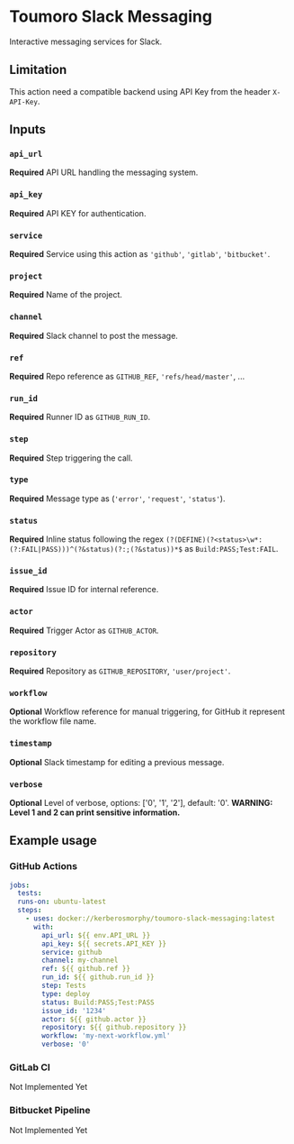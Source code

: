 # Toumoro Slack Messaging

Interactive messaging services for Slack.

## Limitation

This action need a compatible backend using API Key from the header `X-API-Key`.

## Inputs

### `api_url`

**Required** API URL handling the messaging system.

### `api_key`

**Required** API KEY for authentication.

### `service`

**Required** Service using this action as `'github'`, `'gitlab'`, `'bitbucket'`.

### `project`

**Required** Name of the project.

### `channel`

**Required** Slack channel to post the message.

### `ref`

**Required** Repo reference as `GITHUB_REF`, `'refs/head/master'`, ...

### `run_id`

**Required** Runner ID as `GITHUB_RUN_ID`.

### `step`

**Required** Step triggering the call.

### `type`

**Required** Message type as (`'error'`, `'request'`, `'status'`).

### `status`

**Required** Inline status following the regex `(?(DEFINE)(?<status>\w*:(?:FAIL|PASS)))^(?&status)(?:;(?&status))*$` as `Build:PASS;Test:FAIL`.

### `issue_id`

**Required** Issue ID for internal reference.

### `actor`

**Required** Trigger Actor as `GITHUB_ACTOR`.

### `repository`

**Required** Repository as `GITHUB_REPOSITORY`, `'user/project'`.

### `workflow`

**Optional** Workflow reference for manual triggering, for GitHub it represent the workflow file name.

### `timestamp`

**Optional** Slack timestamp for editing a previous message.

### `verbose`

**Optional** Level of verbose, options: ['0', '1', '2'], default: '0'. **WARNING: Level 1 and 2 can print sensitive information.**

## Example usage

### GitHub Actions

```yml
jobs:
  tests:
  runs-on: ubuntu-latest
  steps:
    - uses: docker://kerberosmorphy/toumoro-slack-messaging:latest
      with:
        api_url: ${{ env.API_URL }}
        api_key: ${{ secrets.API_KEY }}
        service: github
        channel: my-channel
        ref: ${{ github.ref }}
        run_id: ${{ github.run_id }}
        step: Tests
        type: deploy
        status: Build:PASS;Test:PASS
        issue_id: '1234'
        actor: ${{ github.actor }}
        repository: ${{ github.repository }}
        workflow: 'my-next-workflow.yml'
        verbose: '0'
```

### GitLab CI

Not Implemented Yet

### Bitbucket Pipeline

Not Implemented Yet
